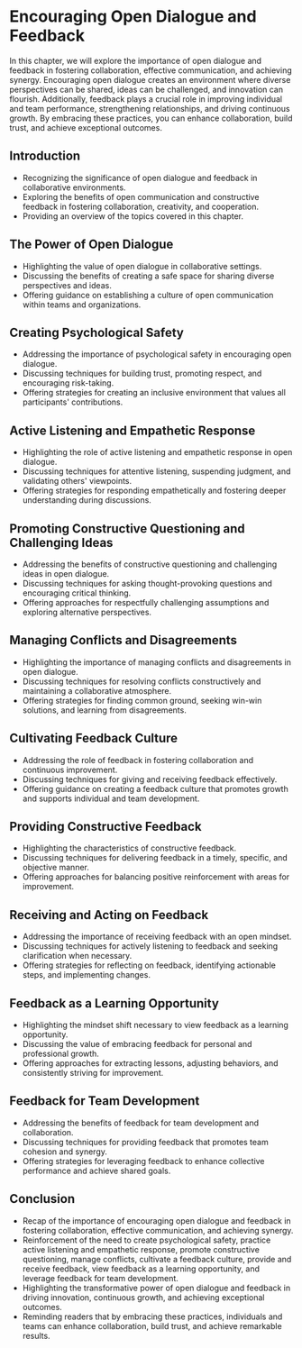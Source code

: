 Encouraging Open Dialogue and Feedback
===============================================

In this chapter, we will explore the importance of open dialogue and feedback in fostering collaboration, effective communication, and achieving synergy. Encouraging open dialogue creates an environment where diverse perspectives can be shared, ideas can be challenged, and innovation can flourish. Additionally, feedback plays a crucial role in improving individual and team performance, strengthening relationships, and driving continuous growth. By embracing these practices, you can enhance collaboration, build trust, and achieve exceptional outcomes.

Introduction
------------

* Recognizing the significance of open dialogue and feedback in collaborative environments.
* Exploring the benefits of open communication and constructive feedback in fostering collaboration, creativity, and cooperation.
* Providing an overview of the topics covered in this chapter.

The Power of Open Dialogue
--------------------------

* Highlighting the value of open dialogue in collaborative settings.
* Discussing the benefits of creating a safe space for sharing diverse perspectives and ideas.
* Offering guidance on establishing a culture of open communication within teams and organizations.

Creating Psychological Safety
-----------------------------

* Addressing the importance of psychological safety in encouraging open dialogue.
* Discussing techniques for building trust, promoting respect, and encouraging risk-taking.
* Offering strategies for creating an inclusive environment that values all participants' contributions.

Active Listening and Empathetic Response
----------------------------------------

* Highlighting the role of active listening and empathetic response in open dialogue.
* Discussing techniques for attentive listening, suspending judgment, and validating others' viewpoints.
* Offering strategies for responding empathetically and fostering deeper understanding during discussions.

Promoting Constructive Questioning and Challenging Ideas
--------------------------------------------------------

* Addressing the benefits of constructive questioning and challenging ideas in open dialogue.
* Discussing techniques for asking thought-provoking questions and encouraging critical thinking.
* Offering approaches for respectfully challenging assumptions and exploring alternative perspectives.

Managing Conflicts and Disagreements
------------------------------------

* Highlighting the importance of managing conflicts and disagreements in open dialogue.
* Discussing techniques for resolving conflicts constructively and maintaining a collaborative atmosphere.
* Offering strategies for finding common ground, seeking win-win solutions, and learning from disagreements.

Cultivating Feedback Culture
----------------------------

* Addressing the role of feedback in fostering collaboration and continuous improvement.
* Discussing techniques for giving and receiving feedback effectively.
* Offering guidance on creating a feedback culture that promotes growth and supports individual and team development.

Providing Constructive Feedback
-------------------------------

* Highlighting the characteristics of constructive feedback.
* Discussing techniques for delivering feedback in a timely, specific, and objective manner.
* Offering approaches for balancing positive reinforcement with areas for improvement.

Receiving and Acting on Feedback
--------------------------------

* Addressing the importance of receiving feedback with an open mindset.
* Discussing techniques for actively listening to feedback and seeking clarification when necessary.
* Offering strategies for reflecting on feedback, identifying actionable steps, and implementing changes.

Feedback as a Learning Opportunity
----------------------------------

* Highlighting the mindset shift necessary to view feedback as a learning opportunity.
* Discussing the value of embracing feedback for personal and professional growth.
* Offering approaches for extracting lessons, adjusting behaviors, and consistently striving for improvement.

Feedback for Team Development
-----------------------------

* Addressing the benefits of feedback for team development and collaboration.
* Discussing techniques for providing feedback that promotes team cohesion and synergy.
* Offering strategies for leveraging feedback to enhance collective performance and achieve shared goals.

Conclusion
----------

* Recap of the importance of encouraging open dialogue and feedback in fostering collaboration, effective communication, and achieving synergy.
* Reinforcement of the need to create psychological safety, practice active listening and empathetic response, promote constructive questioning, manage conflicts, cultivate a feedback culture, provide and receive feedback, view feedback as a learning opportunity, and leverage feedback for team development.
* Highlighting the transformative power of open dialogue and feedback in driving innovation, continuous growth, and achieving exceptional outcomes.
* Reminding readers that by embracing these practices, individuals and teams can enhance collaboration, build trust, and achieve remarkable results.
